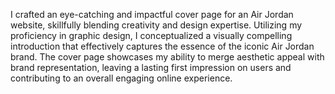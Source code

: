 I crafted an eye-catching and impactful cover page for an Air Jordan website, skillfully blending creativity and design expertise. Utilizing my proficiency in graphic design, I conceptualized a visually compelling introduction that effectively captures the essence of the iconic Air Jordan brand. The cover page showcases my ability to merge aesthetic appeal with brand representation, leaving a lasting first impression on users and contributing to an overall engaging online experience.
